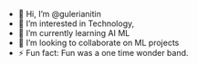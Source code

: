 - 👋 Hi, I’m @gulerianitin
- 👀 I’m interested in Technology,
- 🌱 I’m currently learning AI ML
- 💞️ I’m looking to collaborate on ML projects
- ⚡ Fun fact: Fun was a one time wonder band.

<!---
gulerianitin/gulerianitin is a ✨ special ✨ repository because its `README.md` (this file) appears on your GitHub profile.
You can click the Preview link to take a look at your changes.
--->
